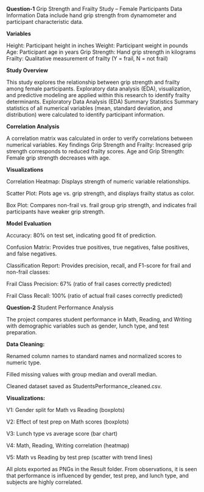 **Question-1**
Grip Strength and Frailty Study – Female Participants
Data Information
Data include hand grip strength from dynamometer and participant characteristic data.

**Variables**

Height: Participant height in inches
Weight: Participant weight in pounds
Age: Participant age in years
Grip Strength: Hand grip strength in kilograms
Frailty: Qualitative measurement of frailty (Y = frail, N = not frail)

**Study Overview**

This study explores the relationship between grip strength and frailty among female participants. Exploratory data analysis (EDA), visualization, and predictive modeling are applied within this research to identify frailty determinants.
Exploratory Data Analysis (EDA)
Summary Statistics
Summary statistics of all numerical variables (mean, standard deviation, and distribution) were calculated to identify participant information.

**Correlation Analysis**

A correlation matrix was calculated in order to verify correlations between numerical variables. Key findings
Grip Strength and Frailty: Increased grip strength corresponds to reduced frailty scores.
Age and Grip Strength: Female grip strength decreases with age.

**Visualizations**

Correlation Heatmap: Displays strength of numeric variable relationships.

Scatter Plot: Plots age vs. grip strength, and displays frailty status as color.

Box Plot: Compares non-frail vs. frail group grip strength, and indicates frail participants have weaker grip strength.

**Model Evaluation**

Accuracy: 80% on test set, indicating good fit of prediction.

Confusion Matrix: Provides true positives, true negatives, false positives, and false negatives.

Classification Report: Provides precision, recall, and F1-score for frail and non-frail classes:

Frail Class Precision: 67% (ratio of frail cases correctly predicted)

Frail Class Recall: 100% (ratio of actual frail cases correctly predicted)


**Question-2**
Student Performance Analysis

The project compares student performance in Math, Reading, and Writing with demographic variables such as gender, lunch type, and test preparation.

**Data Cleaning:**

Renamed column names to standard names and normalized scores to numeric type.

Filled missing values with group median and overall median.

Cleaned dataset saved as StudentsPerformance_cleaned.csv.

**Visualizations:**

V1: Gender split for Math vs Reading (boxplots)

V2: Effect of test prep on Math scores (boxplots)

V3: Lunch type vs average score (bar chart)

V4: Math, Reading, Writing correlation (heatmap)

V5: Math vs Reading by test prep (scatter with trend lines)

All plots exported as PNGs in the Result folder. From observations, it is seen that performance is influenced by gender, test prep, and lunch type, and subjects are highly correlated.
